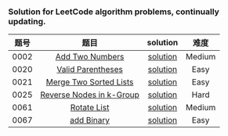 ### Solution for LeetCode algorithm problems, continually updating.

|题号|题目|solution|难度|
|:---:|:---:|:---:|:---:|
|0002|[Add Two Numbers](https://leetcode.com/problems/add-two-numbers/)|[solution](0002_add_two_numbers/README.md)|Medium|
|0020|[Valid Parentheses](https://leetcode.com/problems/valid-parentheses/)|[solution](0020_valid_parentheses/readme.md)|Easy|
|0021|[Merge Two Sorted Lists](https://leetcode.com/problems/merge-two-sorted-lists/)|[solution](0021_merge_two_sorted_lists/README.md)|Easy|
|0025|[Reverse Nodes in k-Group](https://leetcode.com/problems/reverse-nodes-in-k-group/)|[solution](./0025_reverse_nodes_in_k_group/README.md)|Hard|
|0061|[Rotate List](https://leetcode.com/problems/rotate-list/)|[solution](./0061_rotate_list/README.md)|Medium|
|0067|[add Binary](https://leetcode.com/problems/add-binary/)|[solution](./0067_add_binary/README.md)|Easy|

